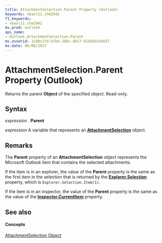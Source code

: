 ```yaml
---
title: AttachmentSelection.Parent Property (Outlook)
keywords: vbaol11.chm2942
f1_keywords:
- vbaol11.chm2942
ms.prod: outlook
api_name:
- Outlook.AttachmentSelection.Parent
ms.assetid: 1c80c1fd-b7bd-288c-d017-8159ddcbd037
ms.date: 06/08/2017
---
```



# AttachmentSelection.Parent Property (Outlook)

Returns the parent **Object** of the specified object. Read-only.


## Syntax

 _expression_ . **Parent**

 _expression_ A variable that represents an **[AttachmentSelection](attachmentselection-object-outlook.md)** object.


## Remarks

The **Parent** property of an **AttachmentSelection** object represents the Microsoft Outlook item that contains the selected attachments.

If the item is in an explorer, the value of the **Parent** property is the same as the first item in the selection that is returned by the **[Explorer.Selection](explorer-selection-property-outlook.md)** property, which is `Explorer.Selection.Item(1)`. 

If the item is in an inspector, the value of the **Parent** property is the same as the value of the **[Inspector.CurrentItem](inspector-currentitem-property-outlook.md)** property.


## See also


#### Concepts


[AttachmentSelection Object](attachmentselection-object-outlook.md)

